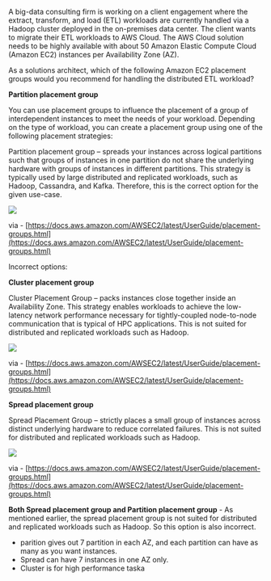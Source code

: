 A big-data consulting firm is working on a client engagement where the extract, transform, and load (ETL) workloads are currently handled via a Hadoop cluster deployed in the on-premises data center. The client wants to migrate their ETL workloads to AWS Cloud. The AWS Cloud solution needs to be highly available with about 50 Amazon Elastic Compute Cloud (Amazon EC2) instances per Availability Zone (AZ).

As a solutions architect, which of the following Amazon EC2 placement groups would you recommend for handling the distributed ETL workload?



**Partition placement group**

You can use placement groups to influence the placement of a group of interdependent instances to meet the needs of your workload. Depending on the type of workload, you can create a placement group using one of the following placement strategies:

Partition placement group – spreads your instances across logical partitions such that groups of instances in one partition do not share the underlying hardware with groups of instances in different partitions. This strategy is typically used by large distributed and replicated workloads, such as Hadoop, Cassandra, and Kafka. Therefore, this is the correct option for the given use-case.

![](https://assets-pt.media.datacumulus.com/aws-saa-pt/assets/pt2-q12-i2.jpg)

via - [https://docs.aws.amazon.com/AWSEC2/latest/UserGuide/placement-groups.html](https://docs.aws.amazon.com/AWSEC2/latest/UserGuide/placement-groups.html)

Incorrect options:

**Cluster placement group**

Cluster Placement Group – packs instances close together inside an Availability Zone. This strategy enables workloads to achieve the low-latency network performance necessary for tightly-coupled node-to-node communication that is typical of HPC applications. This is not suited for distributed and replicated workloads such as Hadoop.

![](https://assets-pt.media.datacumulus.com/aws-saa-pt/assets/pt2-q12-i1.jpg)

via - [https://docs.aws.amazon.com/AWSEC2/latest/UserGuide/placement-groups.html](https://docs.aws.amazon.com/AWSEC2/latest/UserGuide/placement-groups.html)

**Spread placement group**

Spread Placement Group – strictly places a small group of instances across distinct underlying hardware to reduce correlated failures. This is not suited for distributed and replicated workloads such as Hadoop.

![](https://assets-pt.media.datacumulus.com/aws-saa-pt/assets/pt2-q12-i3.jpg)

via - [https://docs.aws.amazon.com/AWSEC2/latest/UserGuide/placement-groups.html](https://docs.aws.amazon.com/AWSEC2/latest/UserGuide/placement-groups.html)

**Both Spread placement group and Partition placement group** - As mentioned earlier, the spread placement group is not suited for distributed and replicated workloads such as Hadoop. So this option is also incorrect.






- parition gives out 7 partition in each AZ, and each partition can have as many as you want instances.
- Spread can have 7 instances in one AZ only.
- Cluster is for high performance taska